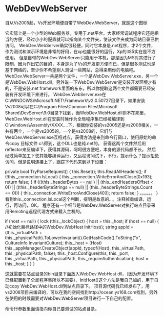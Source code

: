 # WebDevWebServer

自从Vs2005起，Vs开发环境便自带了WebDev.WebServer，就是这个图标

它实际上是一个小型的Web服务器，专用于.net平台。大家经常调试程序它还是相当的方便，经过小小的配置就可以指向某个文件夹，使该文件夹成为网站目录已供访问。
WebDev.WebServer确实很轻便，同时它本身是.net程序，才2个文件，作为测试和演示环境是非常的好用，在xp也能很好的运行，Xp的IIS5实在是不方便用。
但是自带的WebDev.WebServer只能用于本机，那是因为MS对其进行了限制，因为作出它的目的，本身是为了Vs的开发更方便而已，但是很多测试也是基于网络的，至少你不希望别人测试一些网站，总得来用你的电脑吧。
WebDev.WebServer一共是两个文件，一个是WebDev.WebServer.exe，另一个是WebDev.WebHost.dll，另外说一下WebDev.WebServer是安装开发环境才有的，不是安装.net framework里面的东东，所以你提取这两个文件都需要已经安装有开发环境下来进行。
WebDev.WebServer.exe在C:\WINDOWS\Microsoft.NET\Framework\v2.0.50727目录下，如果安装Vs2008可以在C:\Program Files\Common Files\Microsoft Shared\DevServer\9.0目录下找到，而WebDev.WebHost.dll则不在那里，WebDev.WebHost.dll在安装时候作为全局程序集已经被编译到C:\windows\Assembly\XXXX....下，根据你安装的vs2005还是vs2008相关，一共有两个，一个是vs2005的，一个是vs2008的，它们与WebDev.WebServer.exe互相对应，获得方法是来到命令行窗口，使用原始的命令copy 目标文件 c:\得到，这个DLL也是纯.net的。
获得这两个文件然后用reflector来反编译下，获得其源码，呵呵很方便吧，本身的源代码都不长。
然后经过简单加工下使其能够编译运行，又远程访问试下，不行，提示什么？提示拒绝访问，但是说明连接上了，跟踪下代码来到以下设置：

private bool TryParseRequest()
        {
            this.Reset();
            this.ReadAllHeaders();
            if (!this._connection.IsLocal)
            {
                this._connection.WriteErrorAndClose(0x193);
                return false;
            }
            if (((this._headerBytes == null) || (this._endHeadersOffset < 0)) || ((this._headerByteStrings == null) || (this._headerByteStrings.Count == 0)))
            {
                this._connection.WriteErrorAndClose(400);
                return false;
            }
            。。。。。。
}
看到this._connection.IsLocal这个判断，摆明是故意的...，注释掉重编译，运行，再访问，OK。
程序还有一个细节是WebDev.WebServer对执行站点目录采用Remoting远程代理方式来载入主机的。

if (host == null)
            {
                lock (this._lockObject)
                {
                    host = this._host;
                    if (host == null)
                    {
                        //初始化目标路径中的WebDev.WebHost
                        InitHost();
                        string appId = (this._virtualPath + this._physicalPath).ToLowerInvariant().GetHashCode().ToString("x", CultureInfo.InvariantCulture);
                        this._host = (Host) this._appManager.CreateObject(appId, typeof(Host), this._virtualPath, this._physicalPath, false);
                        this._host.Configure(this, this._port, this._virtualPath, this._physicalPath, this._requireAuthentication);
                        host = this._host;
                    }
                }
            }

这就需要在站点目录的bin目录下面放入WebDev.WebHost.dll，（因为开发环境下已经配置到了全局程序集所以不需要），InitHost()这个方法是我自己加的，用于自动copy WebDev.WebHost.dll到站点目录下。
项目源代码我已经发布了，用vs2008项目来编译的，可以在我的空间找到http://ocean.ys168.com找到，另外在使用的时候需要对WebDev.WebServer项目进行一下自己的配置。

命令行参数里面请指向你自己要测试的站点目录。
